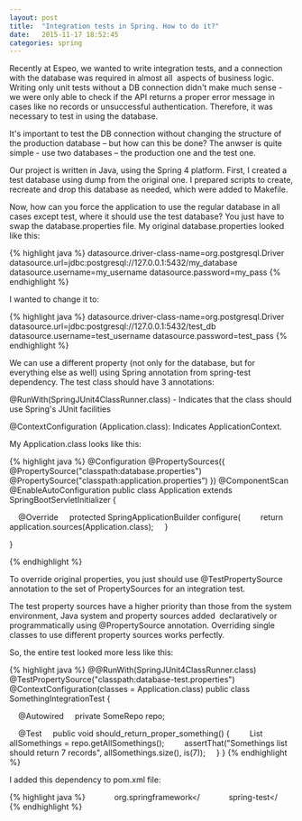 ```yaml
---
layout: post
title:  "Integration tests in Spring. How to do it?"
date:   2015-11-17 18:52:45
categories: spring
---
```

Recently at Espeo, we wanted to write integration tests, and a connection with the database was required in almost all  aspects of business logic. 
Writing only unit tests without a DB connection didn't make much sense - we were only able to check if the API returns a proper error message in cases like no records or unsuccessful authentication. Therefore, it was necessary to test in using the database. 

It's important to test the DB connection without changing the structure of the production database – but how can this be done? The anwser is quite simple - use two databases – the production one and the test one.


Our project is written in Java, using the Spring 4 platform. 
First, I created a test database using dump from the original one. 
I prepared scripts to create, recreate and drop this database as needed, which were added to Makefile.

Now, how can you force the application to use the regular database in all cases except test, where it should use the test database? You just have to swap the database.properties file.
My original database.properties looked like this:

{% highlight java %}
datasource.driver-class-name=org.postgresql.Driver
datasource.url=jdbc:postgresql://127.0.0.1:5432/my_database
datasource.username=my_username
datasource.password=my_pass
{% endhighlight %}

I wanted to change it to:

{% highlight java %}
datasource.driver-class-name=org.postgresql.Driver
datasource.url=jdbc:postgresql://127.0.0.1:5432/test_db
datasource.username=test_username
datasource.password=test_pass
{% endhighlight %}

We can use a different property (not only for the database, but for everything else as well) using Spring annotation from spring-test dependency.
The test class should have 3 annotations:

@RunWith(SpringJUnit4ClassRunner.class) - Indicates that the class should use Spring's JUnit facilities

@ContextConfiguration (Application.class): Indicates ApplicationContext.

My Application.class looks like this:

{% highlight java %}
@Configuration
@PropertySources({
    @PropertySource("classpath:database.properties")
    @PropertySource("classpath:application.properties”)
})
@ComponentScan
@EnableAutoConfiguration
public class Application extends SpringBootServletInitializer {

    @Override
    protected SpringApplicationBuilder configure(
        return application.sources(Application.class);
    }

}


{% endhighlight %}

To override original properties, you just should use @TestPropertySource annotation to the set of PropertySources for an integration test. 

The test property sources have a higher priority than those from the system environment, Java system and property sources added  declaratively or programmatically using @PropertySource annotation. Overriding single classes to use different property sources works perfectly.

So, the entire test looked more less like this:

{% highlight java %}
@@RunWith(SpringJUnit4ClassRunner.class)
@TestPropertySource("classpath:database-test.properties")
@ContextConfiguration(classes = Application.class)
public class SomethingIntegrationTest {

    @Autowired
    private SomeRepo repo;

    @Test
    public void should_return_proper_something() {
        List<SomeModel> allSomethings = repo.getAllSomethings();
        assertThat("Somethings list should return 7 records", allSomethings.size(), is(7));
    }
}
{% endhighlight %}


I added this dependency to pom.xml file:

{% highlight java %}
<dependency>
            <groupId>org.springframework</
            <artifactId>spring-test</
 </dependency>
{% endhighlight %}




